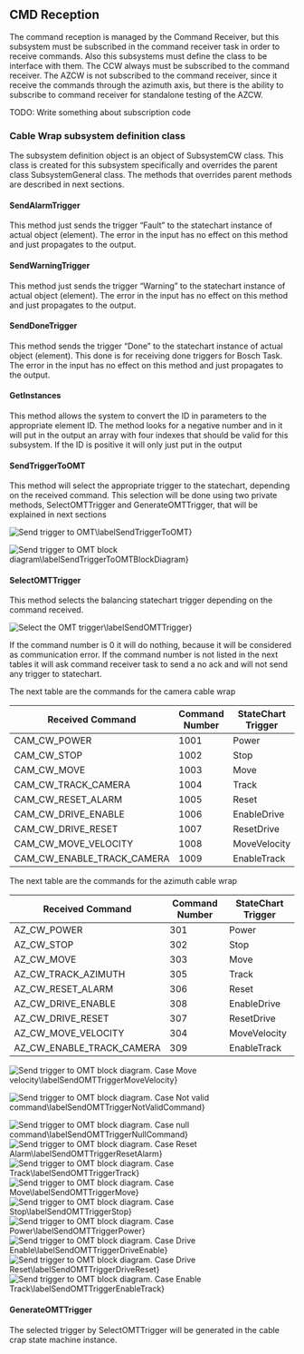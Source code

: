 ## CMD Reception

The command reception is managed by the Command Receiver, but this subsystem must be subscribed in the command receiver task in order to receive commands. Also this subsystems must define the class to be interface with them.
The CCW always must be subscribed to the command receiver. The AZCW is not subscribed to the command receiver, since it receive the commands through the azimuth axis, but there is the ability to subscribe to command receiver for standalone testing of the AZCW.

TODO: Write something about subscription code

### Cable Wrap subsystem definition class
The subsystem definition object is an object of SubsystemCW class. This class is created for this subsystem specifically and overrides the parent class SubsystemGeneral class.
The methods that overrides parent methods are described in next sections.

#### SendAlarmTrigger

This method just sends the trigger “Fault” to the statechart instance of actual object (element). The error in the input has no effect on this method and just propagates to the output.

#### SendWarningTrigger
This method just sends the trigger “Warning” to the statechart instance of actual object (element). The error in the input has no effect on this method and just propagates to the output.

#### SendDoneTrigger
This method sends the trigger “Done” to the statechart instance of actual object (element). This done is for receiving done triggers for Bosch Task. The error in the input has no effect on this method and just propagates to the output.

#### GetInstances
This method allows the system to convert the ID in parameters to the appropriate element ID. The method looks for a negative number and in it will put in the output an array with four indexes that should be valid for this subsystem. If the ID is positive it will only just put in the output

#### SendTriggerToOMT
This method will select the appropriate trigger to the statechart, depending on the received command. This selection will be done using two private methods, SelectOMTTrigger and GenerateOMTTrigger, that will be explained in next sections

![Send trigger to OMT\labelSendTriggerToOMT}](../Resources/figures/AzimuthAndCameraCableWrap/SendTriggerToOMT_ContextHelp.png)

![Send trigger to OMT block diagram\labelSendTriggerToOMTBlockDiagram}](../Resources/figures/AzimuthAndCameraCableWrap/SendTriggerToOMT_BlockDiagram.png)

#### SelectOMTTrigger
This method selects the balancing statechart trigger depending on the command received.

![Select the OMT trigger\labelSendOMTTrigger}](../Resources/figures/AzimuthAndCameraCableWrap/SelectOMTTrigger_ContextHelp.png)


If the command number is 0 it will do nothing, because it will be considered as communication error.
If the command number is not listed in the next tables it will ask command receiver task to send a no ack and will not send any trigger to statechart.

The next table are the commands for the camera cable wrap

|Received Command|Command Number|StateChart Trigger|
|------|-------|-----|
|CAM_CW_POWER|1001|Power|
|CAM_CW_STOP|1002|Stop|
|CAM_CW_MOVE|1003|Move|
|CAM_CW_TRACK_CAMERA|1004|Track|
|CAM_CW_RESET_ALARM|1005|Reset|
|CAM_CW_DRIVE_ENABLE|1006|EnableDrive|
|CAM_CW_DRIVE_RESET|1007|ResetDrive|
|CAM_CW_MOVE_VELOCITY|1008|MoveVelocity|
|CAM_CW_ENABLE_TRACK_CAMERA|1009|EnableTrack|

The next table are the commands for the azimuth cable wrap

|Received Command|Command Number|StateChart Trigger|
|------|-------|-----|
|AZ_CW_POWER|301|Power|
|AZ_CW_STOP|302|Stop|
|AZ_CW_MOVE|303|Move|
|AZ_CW_TRACK_AZIMUTH|305|Track|
|AZ_CW_RESET_ALARM|306|Reset|
|AZ_CW_DRIVE_ENABLE|308|EnableDrive|
|AZ_CW_DRIVE_RESET|307|ResetDrive|
|AZ_CW_MOVE_VELOCITY|304|MoveVelocity|
|AZ_CW_ENABLE_TRACK_CAMERA|309|EnableTrack|

![Send trigger to OMT block diagram. Case Move velocity\labelSendOMTTriggerMoveVelocity}](../Resources/figures/AzimuthAndCameraCableWrap/SubsystemCW_lvclass_SelectOMTTriggerd.png)

![Send trigger to OMT block diagram. Case Not valid command\labelSendOMTTriggerNotValidCommand}](../Resources/figures/AzimuthAndCameraCableWrap/SubsystemCW_lvclass_SelectOMTTriggerd1.png)

![Send trigger to OMT block diagram. Case null command\labelSendOMTTriggerNullCommand}](../Resources/figures/AzimuthAndCameraCableWrap/SubsystemCW_lvclass_SelectOMTTriggerd2.png)
![Send trigger to OMT block diagram. Case Reset Alarm\labelSendOMTTriggerResetAlarm}](../Resources/figures/AzimuthAndCameraCableWrap/SubsystemCW_lvclass_SelectOMTTriggerd3.png)
![Send trigger to OMT block diagram. Case Track\labelSendOMTTriggerTrack}](../Resources/figures/AzimuthAndCameraCableWrap/SubsystemCW_lvclass_SelectOMTTriggerd5.png)
![Send trigger to OMT block diagram. Case Move\labelSendOMTTriggerMove}](../Resources/figures/AzimuthAndCameraCableWrap/SubsystemCW_lvclass_SelectOMTTriggerd8.png)
![Send trigger to OMT block diagram. Case Stop\labelSendOMTTriggerStop}](../Resources/figures/AzimuthAndCameraCableWrap/SubsystemCW_lvclass_SelectOMTTriggerd10.png)
![Send trigger to OMT block diagram. Case Power\labelSendOMTTriggerPower}](../Resources/figures/AzimuthAndCameraCableWrap/SubsystemCW_lvclass_SelectOMTTriggerd12.png)
![Send trigger to OMT block diagram. Case Drive Enable\labelSendOMTTriggerDriveEnable}](../Resources/figures/AzimuthAndCameraCableWrap/SubsystemCW_lvclass_SelectOMTTriggerd14.png)
![Send trigger to OMT block diagram. Case Drive Reset\labelSendOMTTriggerDriveReset}](../Resources/figures/AzimuthAndCameraCableWrap/SubsystemCW_lvclass_SelectOMTTriggerd16.png)
![Send trigger to OMT block diagram. Case Enable Track\labelSendOMTTriggerEnableTrack}](../Resources/figures/AzimuthAndCameraCableWrap/SubsystemCW_lvclass_SelectOMTTriggerd18.png)

#### GenerateOMTTrigger
The selected trigger by SelectOMTTrigger will be generated in the cable crap state machine instance.



